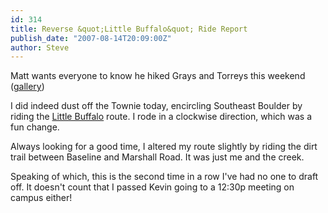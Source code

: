```yaml
---
id: 314
title: Reverse &quot;Little Buffalo&quot; Ride Report
publish_date: "2007-08-14T20:09:00Z"
author: Steve
---
```

  
Matt wants everyone to know he hiked Grays and Torreys this weekend ([gallery](http://picasaweb.google.com/flagstafffrenzy/BurtonHikesGraysAndTorreys))

I did indeed dust off the Townie today, encircling Southeast Boulder by riding the [Little Buffalo](http://maps.google.com/maps/ms?ie=UTF8&hl=en&msa=0&msid=106412931864288195098.000001131ce5a18bd8fec&om=1&ll=39.995534,-105.232887&spn=0.123355,0.32135&z=12) route. I rode in a clockwise direction, which was a fun change.

Always looking for a good time, I altered my route slightly by riding the dirt trail between Baseline and Marshall Road. It was just me and the creek.

Speaking of which, this is the second time in a row I've had no one to draft off. It doesn't count that I passed Kevin going to a 12:30p meeting on campus either!
